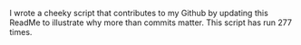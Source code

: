 I wrote a cheeky script that contributes to my Github by updating this ReadMe to illustrate why more than commits matter. This script has run 277 times.